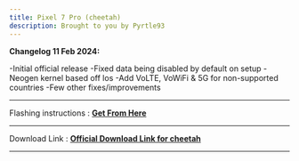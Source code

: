 ```yaml
---
title: Pixel 7 Pro (cheetah)
description: Brought to you by Pyrtle93
---
```


<b>Changelog 11 Feb 2024:</b>

-Initial official release
-Fixed data being disabled by default on setup
-Neogen kernel based off los
-Add VoLTE, VoWiFi & 5G for non-supported countries
-Few other fixes/improvements

----
Flashing instructions : [**Get From Here**](cheetah_inst.md)

----
Download Link : [**Official Download Link for cheetah**](https://sourceforge.net/projects/projectmatrixx/files/Android-14/cheetah/)

----

